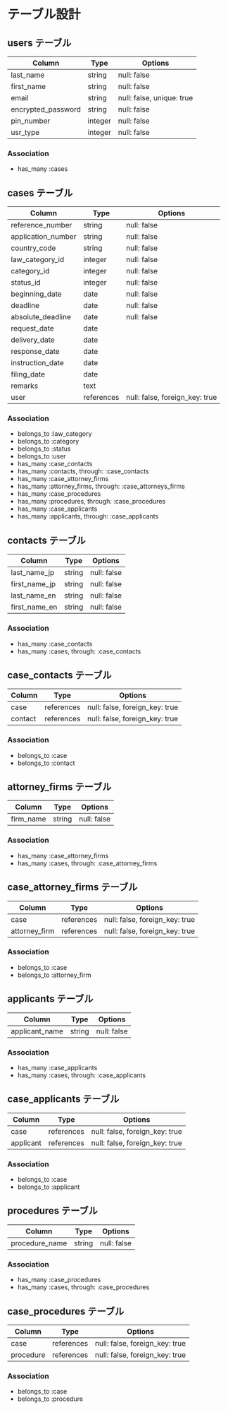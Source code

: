 # テーブル設計

## users テーブル

| Column             | Type   | Options     |
| ------------------ | ------ | ----------- |
| last_name          | string | null: false |
| first_name         | string | null: false |
| email              | string | null: false, unique: true |
| encrypted_password | string | null: false |
| pin_number         | integer| null: false |
| usr_type           | integer| null: false |

### Association

- has_many :cases


## cases テーブル

| Column             | Type   | Options     |
| ------------------ | ------ | ----------- |
| reference_number   | string | null: false |
| application_number | string | null: false |
| country_code       | string | null: false |
| law_category_id    | integer| null: false |
| category_id        | integer| null: false |
| status_id          | integer| null: false |
| beginning_date     | date   | null: false |
| deadline           | date   | null: false |
| absolute_deadline  | date   | null: false |
| request_date       | date   |             |
| delivery_date      | date   |             |
| response_date      | date   |             |
| instruction_date   | date   |             |
| filing_date        | date   |             |
| remarks            | text   |             |
| user               | references | null: false, foreign_key: true |

### Association

- belongs_to :law_category
- belongs_to :category
- belongs_to :status
- belongs_to :user
- has_many :case_contacts
- has_many :contacts, through: :case_contacts
- has_many :case_attorney_firms
- has_many :attorney_firms, through: :case_attorneys_firms
- has_many :case_procedures
- has_many :procedures, through: :case_procedures
- has_many :case_applicants
- has_many :applicants, through: :case_applicants


## contacts テーブル

| Column             | Type   | Options     |
| ------------------ | ------ | ----------- |
| last_name_jp       | string | null: false |
| first_name_jp      | string | null: false |
| last_name_en       | string | null: false |
| first_name_en      | string | null: false |

### Association

- has_many :case_contacts
- has_many :cases, through: :case_contacts


## case_contacts テーブル

| Column  | Type       | Options                        |
| ------- | ---------- | ------------------------------ |
| case    | references | null: false, foreign_key: true |
| contact | references | null: false, foreign_key: true |

### Association

- belongs_to :case
- belongs_to :contact


## attorney_firms テーブル

| Column         | Type   | Options     |
| -------------- | ------ | ----------- |
| firm_name      | string | null: false |

### Association

- has_many :case_attorney_firms
- has_many :cases, through: :case_attorney_firms


## case_attorney_firms テーブル

| Column         | Type       | Options                        |
| -------------- | ---------- | ------------------------------ |
| case           | references | null: false, foreign_key: true |
| attorney_firm  | references | null: false, foreign_key: true |

### Association

- belongs_to :case
- belongs_to :attorney_firm


## applicants テーブル

| Column              | Type   | Options     |
| ------------------- | ------ | ----------- |
| applicant_name      | string | null: false |

### Association

- has_many :case_applicants
- has_many :cases, through: :case_applicants


## case_applicants テーブル

| Column    | Type       | Options                        |
| --------- | ---------- | ------------------------------ |
| case      | references | null: false, foreign_key: true |
| applicant | references | null: false, foreign_key: true |

### Association

- belongs_to :case
- belongs_to :applicant


## procedures テーブル

| Column              | Type   | Options     |
| ------------------- | ------ | ----------- |
| procedure_name      | string | null: false |

### Association
- has_many :case_procedures
- has_many :cases, through: :case_procedures


## case_procedures テーブル

| Column    | Type       | Options                        |
| --------- | ---------- | ------------------------------ |
| case      | references | null: false, foreign_key: true |
| procedure | references | null: false, foreign_key: true |

### Association
- belongs_to :case
- belongs_to :procedure